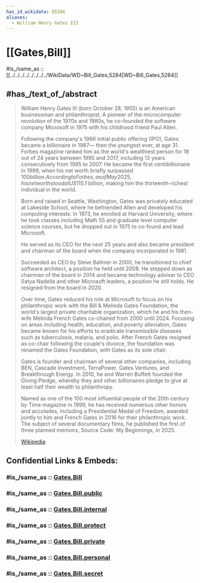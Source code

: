```yaml
---
has_id_wikidata: Q5284
aliases:
  - William Henry Gates III
---
```


# [[Gates,Bill]] 

#is_/same_as :: [[../../../../../../../../WikiData/WD~Bill_Gates,5284|WD~Bill_Gates,5284]] 

## #has_/text_of_/abstract 

> William Henry Gates III  (born October 28, 1955) is an American businessman and philanthropist. 
> A pioneer of the microcomputer revolution of the 1970s and 1980s, 
> he co-founded the software company Microsoft in 1975 with his childhood friend Paul Allen. 
> 
> Following the company's 1986 initial public offering (IPO), Gates became a billionaire in 1987—
> then the youngest ever, at age 31. 
> Forbes magazine ranked him as the world's wealthiest person for 18 out of 24 years 
> between 1995 and 2017, including 13 years consecutively from 1995 to 2007. 
> He became the first centibillionaire in 1999, when his net worth briefly surpassed $100 billion. 
> According to Forbes, as of May 2025, his net worth stood at US$115.1 billion, 
> making him the thirteenth-richest individual in the world.
>
> Born and raised in Seattle, Washington, Gates was privately educated at Lakeside School, 
> where he befriended Allen and developed his computing interests. 
> In 1973, he enrolled at Harvard University, where he took classes 
> including Math 55 and graduate level computer science courses, 
> but he dropped out in 1975 to co-found and lead Microsoft. 
> 
> He served as its CEO for the next 25 years 
> and also became president and chairman of the board when the company incorporated in 1981. 
> 
> Succeeded as CEO by Steve Ballmer in 2000, he transitioned to chief software architect, 
> a position he held until 2008. 
> He stepped down as chairman of the board in 2014 
> and became technology adviser to CEO Satya Nadella and other Microsoft leaders, 
> a position he still holds. He resigned from the board in 2020.
>
> Over time, Gates reduced his role at Microsoft to focus on his philanthropic work 
> with the Bill & Melinda Gates Foundation, the world's largest private charitable organization, 
> which he and his then-wife Melinda French Gates co-chaired from 2000 until 2024. 
> Focusing on areas including health, education, and poverty alleviation, 
> Gates became known for his efforts to eradicate transmissible diseases 
> such as tuberculosis, malaria, and polio. 
> After French Gates resigned as co-chair following the couple's divorce, 
> the foundation was renamed the Gates Foundation, with Gates as its sole chair.
>
> Gates is founder and chairman of several other companies, 
> including BEN, Cascade Investment, TerraPower, Gates Ventures, and Breakthrough Energy. 
> In 2010, he and Warren Buffett founded the Giving Pledge, 
> whereby they and other billionaires pledge to give at least half their wealth to philanthropy. 
> 
> Named as one of the 100 most influential people of the 20th century by Time magazine in 1999, 
> he has received numerous other honors and accolades, 
> including a Presidential Medal of Freedom, 
> awarded jointly to him and French Gates in 2016 for their philanthropic work. 
> The subject of several documentary films, 
> he published the first of three planned memoirs, Source Code: My Beginnings, in 2025.
>
> [Wikipedia](https://en.wikipedia.org/wiki/Bill%20Gates) 


## Confidential Links & Embeds: 

### #is_/same_as :: [Gates,Bill](Gates,Bill.md) 

### #is_/same_as :: [Gates,Bill.public](/_public/Society/Economics/Business/Business-Entity/IT~Company/Microsoft/Gates,Bill.public.md) 

### #is_/same_as :: [Gates,Bill.internal](/_internal/Society/Economics/Business/Business-Entity/IT~Company/Microsoft/Gates,Bill.internal.md) 

### #is_/same_as :: [Gates,Bill.protect](/_protect/Society/Economics/Business/Business-Entity/IT~Company/Microsoft/Gates,Bill.protect.md) 

### #is_/same_as :: [Gates,Bill.private](/_private/Society/Economics/Business/Business-Entity/IT~Company/Microsoft/Gates,Bill.private.md) 

### #is_/same_as :: [Gates,Bill.personal](/_personal/Society/Economics/Business/Business-Entity/IT~Company/Microsoft/Gates,Bill.personal.md) 

### #is_/same_as :: [Gates,Bill.secret](/_secret/Society/Economics/Business/Business-Entity/IT~Company/Microsoft/Gates,Bill.secret.md)

